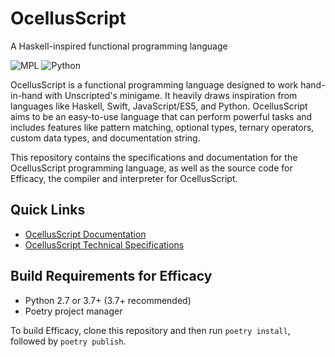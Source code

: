 # OcellusScript

A Haskell-inspired functional programming language

![MPL](https://img.shields.io/github/license/alicerunsonfedora/ocellusscript) 
![Python](https://img.shields.io/badge/python-2.7+-blue.svg)

OcellusScript is a functional programming language designed to work hand-in-hand with Unscripted's minigame. It heavily draws inspiration from languages like Haskell, Swift, JavaScript/ES5, and Python. OcellusScript aims to be an easy-to-use language that can perform powerful tasks and includes features like pattern matching, optional types, ternary operators, custom data types, and documentation string.

This repository contains the specifications and documentation for the OcellusScript programming language, as well as the source code for Efficacy, the compiler and interpreter for OcellusScript.

## Quick Links

- [OcellusScript Documentation](doc.md)
- [OcellusScript Technical Specifications](spec.md)

## Build Requirements for Efficacy

- Python 2.7 or 3.7+ (3.7+ recommended)
- Poetry project manager

To build Efficacy, clone this repository and then run `poetry install`, followed by `poetry publish`.